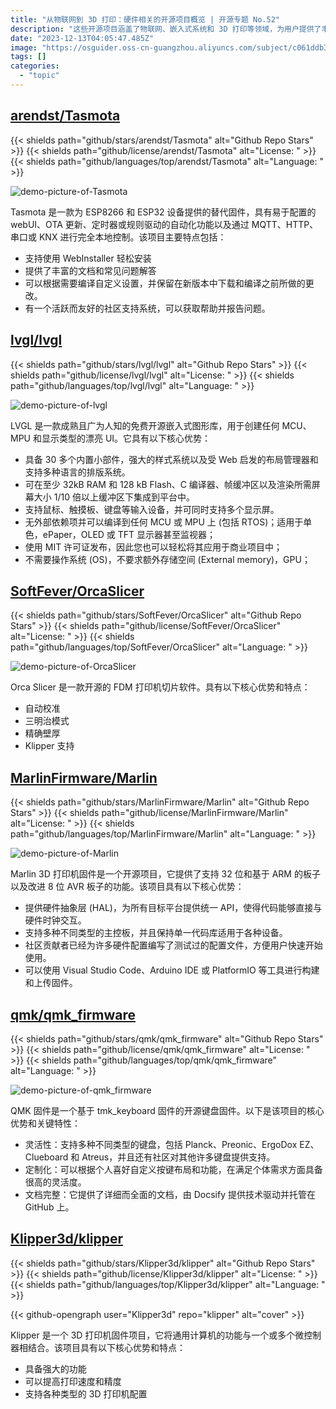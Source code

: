 ```yaml
---
title: "从物联网到 3D 打印：硬件相关的开源项目概览 | 开源专题 No.52"
description: "这些开源项目涵盖了物联网、嵌入式系统和 3D 打印等领域，为用户提供了丰富的资源和工具。它们分别涉及到替代固件、3D 打印机固件、嵌入式图形库、切片软件、键盘固件和硬件抽象层等方面，为各种需求提供了强大的支持和灵活的定制化能力。"
date: "2023-12-13T04:05:47.485Z"
image: "https://osguider.oss-cn-guangzhou.aliyuncs.com/subject/c061ddb31b07fb47b24015132caea898.png"
tags: []
categories:
  - "topic"
---
```


## [arendst/Tasmota](https://github.com/arendst/Tasmota)

{{< shields path="github/stars/arendst/Tasmota" alt="Github Repo Stars" >}} {{< shields path="github/license/arendst/Tasmota" alt="License: " >}} {{< shields path="github/languages/top/arendst/Tasmota" alt="Language: " >}}

![demo-picture-of-Tasmota](https://picgo-daily.oss-cn-guangzhou.aliyuncs.com/picgo-daily/2023/f4b261d05046323bb17566e1db6dc38f.png)

Tasmota 是一款为 ESP8266 和 ESP32 设备提供的替代固件，具有易于配置的 webUI、OTA 更新、定时器或规则驱动的自动化功能以及通过 MQTT、HTTP、串口或 KNX 进行完全本地控制。该项目主要特点包括：

- 支持使用 WebInstaller 轻松安装
- 提供了丰富的文档和常见问题解答
- 可以根据需要编译自定义设置，并保留在新版本中下载和编译之前所做的更改。
- 有一个活跃而友好的社区支持系统，可以获取帮助并报告问题。
  
## [lvgl/lvgl](https://github.com/lvgl/lvgl)

{{< shields path="github/stars/lvgl/lvgl" alt="Github Repo Stars" >}} {{< shields path="github/license/lvgl/lvgl" alt="License: " >}} {{< shields path="github/languages/top/lvgl/lvgl" alt="Language: " >}}

![demo-picture-of-lvgl](https://osguider.oss-cn-guangzhou.aliyuncs.com/subject/835a45bb3472cca3b2e5197c22e728cc.gif)

LVGL 是一款成熟且广为人知的免费开源嵌入式图形库，用于创建任何 MCU、MPU 和显示类型的漂亮 UI。它具有以下核心优势：

- 具备 30 多个内置小部件，强大的样式系统以及受 Web 启发的布局管理器和支持多种语言的排版系统。
- 可在至少 32kB RAM 和 128 kB Flash、C 编译器、帧缓冲区以及渲染所需屏幕大小 1/10 倍以上缓冲区下集成到平台中。
- 支持鼠标、触摸板、键盘等输入设备，并可同时支持多个显示屏。
- 无外部依赖项并可以编译到任何 MCU 或 MPU 上 (包括 RTOS)；适用于单色，ePaper，OLED 或 TFT 显示器甚至监视器；
- 使用 MIT 许可证发布，因此您也可以轻松将其应用于商业项目中；
- 不需要操作系统 (OS)，不要求额外存储空间 (External memory)，GPU；
  
## [SoftFever/OrcaSlicer](https://github.com/SoftFever/OrcaSlicer)

{{< shields path="github/stars/SoftFever/OrcaSlicer" alt="Github Repo Stars" >}} {{< shields path="github/license/SoftFever/OrcaSlicer" alt="License: " >}} {{< shields path="github/languages/top/SoftFever/OrcaSlicer" alt="Language: " >}}

![demo-picture-of-OrcaSlicer](https://osguider.oss-cn-guangzhou.aliyuncs.com/subject/d55deb25a3664104209ff3acd3ac917b.png)

Orca Slicer 是一款开源的 FDM 打印机切片软件。具有以下核心优势和特点：

- 自动校准
- 三明治模式
- 精确壁厚
- Klipper 支持
  
## [MarlinFirmware/Marlin](https://github.com/MarlinFirmware/Marlin)

{{< shields path="github/stars/MarlinFirmware/Marlin" alt="Github Repo Stars" >}} {{< shields path="github/license/MarlinFirmware/Marlin" alt="License: " >}} {{< shields path="github/languages/top/MarlinFirmware/Marlin" alt="Language: " >}}

![demo-picture-of-Marlin](https://picgo-daily.oss-cn-guangzhou.aliyuncs.com/picgo-daily/2023/42ba03fac75defa487f644a561c13913.png)

Marlin 3D 打印机固件是一个开源项目，它提供了支持 32 位和基于 ARM 的板子以及改进 8 位 AVR 板子的功能。该项目具有以下核心优势：

- 提供硬件抽象层 (HAL)，为所有目标平台提供统一 API，使得代码能够直接与硬件时钟交互。
- 支持多种不同类型的主控板，并且保持单一代码库适用于各种设备。
- 社区贡献者已经为许多硬件配置编写了测试过的配置文件，方便用户快速开始使用。
- 可以使用 Visual Studio Code、Arduino IDE 或 PlatformIO 等工具进行构建和上传固件。
  
## [qmk/qmk_firmware](https://github.com/qmk/qmk_firmware)

{{< shields path="github/stars/qmk/qmk_firmware" alt="Github Repo Stars" >}} {{< shields path="github/license/qmk/qmk_firmware" alt="License: " >}} {{< shields path="github/languages/top/qmk/qmk_firmware" alt="Language: " >}}

![demo-picture-of-qmk_firmware](https://picgo-daily.oss-cn-guangzhou.aliyuncs.com/picgo-daily/2023/e51c3c095a622d8c771d1cf9fb9a1e24.png)

QMK 固件是一个基于 tmk_keyboard 固件的开源键盘固件。以下是该项目的核心优势和关键特性：

- 灵活性：支持多种不同类型的键盘，包括 Planck、Preonic、ErgoDox EZ、Clueboard 和 Atreus，并且还有社区对其他许多键盘提供支持。
- 定制化：可以根据个人喜好自定义按键布局和功能，在满足个体需求方面具备很高的灵活度。
- 文档完整：它提供了详细而全面的文档，由 Docsify 提供技术驱动并托管在 GitHub 上。
  
## [Klipper3d/klipper](https://github.com/Klipper3d/klipper)

{{< shields path="github/stars/Klipper3d/klipper" alt="Github Repo Stars" >}} {{< shields path="github/license/Klipper3d/klipper" alt="License: " >}} {{< shields path="github/languages/top/Klipper3d/klipper" alt="Language: " >}}

{{< github-opengraph user="Klipper3d" repo="klipper" alt="cover" >}}

Klipper 是一个 3D 打印机固件项目，它将通用计算机的功能与一个或多个微控制器相结合。该项目具有以下核心优势和特点：

- 具备强大的功能
- 可以提高打印速度和精度
- 支持各种类型的 3D 打印机配置
  
